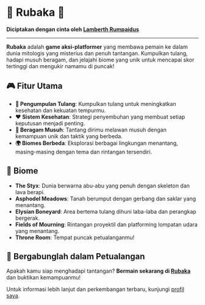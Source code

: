 # 🌟 Rubaka 🌟

**Diciptakan dengan cinta oleh [Lamberth Rumpaidus](https://github.com/lamberthrumpaidus)**

---

**Rubaka** adalah **game aksi-platformer** yang membawa pemain ke dalam dunia mitologis yang misterius dan penuh tantangan. Kumpulkan tulang, hadapi musuh beragam, dan jelajahi biome yang unik untuk mencapai skor tertinggi dan mengukir namamu di puncak!

## 🎮 Fitur Utama
- **🔮 Pengumpulan Tulang**: Kumpulkan tulang untuk meningkatkan kesehatan dan kekuatan tempurmu.
- **❤️ Sistem Kesehatan**: Strategi penyembuhan yang membuat setiap keputusan menjadi penting.
- **🐉 Beragam Musuh**: Tantang dirimu melawan musuh dengan kemampuan unik dan taktik yang berbeda.
- **🌍 Biomes Berbeda**: Eksplorasi berbagai lingkungan menantang, masing-masing dengan tema dan rintangan tersendiri.

## 🌈 Biome
- **The Styx**: Dunia berwarna abu-abu yang penuh dengan skeleton dan lava berapi.
- **Asphodel Meadows**: Tanah berumput dengan gerbang dan saklar yang menantang.
- **Elysian Boneyard**: Area bertema tulang dihuni laba-laba dan perangkap bergerak.
- **Fields of Mourning**: Rintangan proyektil dan platforming lompatan udara yang menantang.
- **Throne Room**: Tempat puncak petualanganmu!

## 🚀 Bergabunglah dalam Petualangan
Apakah kamu siap menghadapi tantangan? **Bermain sekarang di [Rubaka](https://lamberthrumpaidus.github.io/)** dan buktikan kemampuanmu! 

Untuk informasi lebih lanjut dan perkembangan terbaru, kunjungi [profil saya](https://github.com/lamberthrumpaidus).
